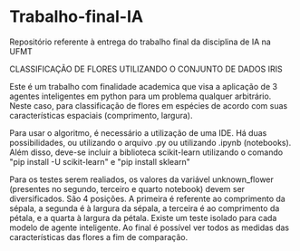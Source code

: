 # Trabalho-final-IA
Repositório referente à entrega do trabalho final da disciplina de IA na UFMT

CLASSIFICAÇÃO DE FLORES UTILIZANDO O CONJUNTO DE DADOS IRIS

Este é um trabalho com finalidade academica que visa a aplicação de 3 agentes inteligentes em python para um problema qualquer arbitrário. Neste caso, para classificação de flores em espécies de acordo com suas características espaciais (comprimento, largura).

Para usar o algoritmo, é necessário a utilização de uma IDE. Há duas possibilidades, ou utilizando o arquivo .py ou utilizando .ipynb (notebooks). 
Além disso, deve-se incluir a biblioteca scikit-learn utilizando o comando "pip install -U scikit-learn" e "pip install sklearn"

Para os testes serem realiados, os valores da variável unknown_flower (presentes no segundo, terceiro e quarto notebook) devem ser diversificados.
São 4 posições. A primeira é referente ao comprimento da sépala, a segunda é à largura da sépala, a terceira é ao comprimento da pétala, e a quarta à largura da pétala.
Existe um teste isolado para cada modelo de agente inteligente.
Ao final é possível ver todos as medidas das características das flores a fim de comparação.

